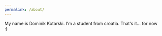 ```yaml
---
permalink: /about/
---
```


My name is Dominik Kotarski.
I'm a student from croatia.
That's it... for now :)
